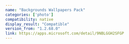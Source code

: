 ```yaml
---
name: "Backgrounds Wallpapers Pack"
categories: ['photo']
compatibility: native
display_result: "Compatible"
version_from: "1.2.68.0"
link: https://apps.microsoft.com/detail/9NBLGGH2SFGP
---
```

